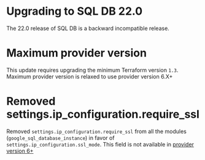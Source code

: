 # Upgrading to SQL DB 22.0

The 22.0 release of SQL DB is a backward incompatible release.

# Maximum provider version
This update requires upgrading the minimum Terraform version `1.3`. Maximum provider version is relaxed to use provider version 6.X+

# Removed settings.ip_configuration.require_ssl
Removed `settings.ip_configuration.require_ssl` from all the modules (`google_sql_database_instance`) in favor of `settings.ip_configuration.ssl_mode`. This field is not available in [provider version 6+](https://github.com/hashicorp/terraform-provider-google/pull/19263)
